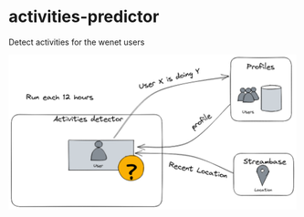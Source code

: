 # activities-predictor

Detect activities for the wenet users

![architecture](images/activities_detector.png)
